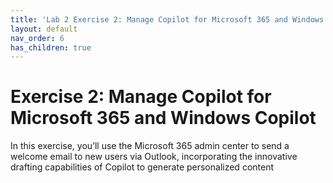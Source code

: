 ```yaml
---
title: 'Lab 2 Exercise 2: Manage Copilot for Microsoft 365 and Windows Copilot'
layout: default
nav_order: 6
has_children: true
---
```


# Exercise 2: Manage Copilot for Microsoft 365 and Windows Copilot 

In this exercise, you’ll use the Microsoft 365 admin center to send a welcome email to new users via Outlook, incorporating the innovative drafting capabilities of Copilot to generate personalized content
